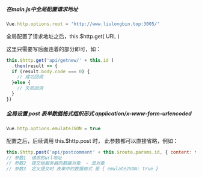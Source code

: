 ##### 在main.js中全局配置请求地址

```js
Vue.http.options.root = 'http://www.liulongbin.top:3005/'
```



全局配置了请求地址之后，this.$http.get( URL )

这里只需要写后面连着的部分即可，如：

```js
this.$http.get('api/getnew/' + this.id )
  .then(result => {
  if (result.body.code === 0) {
    // 成功回调
  }else {
    // 失败回调
  }
})
```



##### 全局设置 post 表单数据格式组织形式  application/x-www-form-urlencoded

```js
Vue.http.options.emulateJSON = true
```

配置之后，后续调用 this.$http.post 时， 此参数都可以直接省略，例如：

```js
this.$http.post('api/postcomment' + this.$route.params.id, { content: this.msg }, { emulateJSON: true } )    // 全局设置后，参数3 直接省略
// 参数1  请求的url地址
// 参数2  提交给服务器的数据对象  - 是对象
// 参数3  定义提交时 表单中的数据格式 是 { emulateJSON: true }  
```

